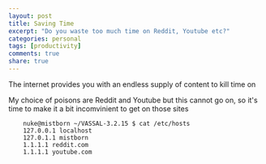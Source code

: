 ```yaml
---
layout: post
title: Saving Time
excerpt: "Do you waste too much time on Reddit, Youtube etc?"
categories: personal
tags: [productivity]
comments: true
share: true
---
```


The internet provides you with an endless supply of content to kill time on

My choice of poisons are Reddit and Youtube but this cannot go on, so it's time to make it a bit incomvinient to get on those sites

```shell
    nuke@mistborn ~/VASSAL-3.2.15 $ cat /etc/hosts
    127.0.0.1 localhost
    127.0.1.1 mistborn
    1.1.1.1 reddit.com
    1.1.1.1 youtube.com
```
